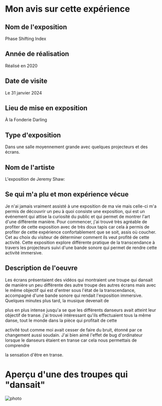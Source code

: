 # Mon avis sur cette expérience

## Nom de l'exposition

 Phase Shifting Index


## Année de réalisation

Réalisé en 2020 


## Date de visite

 Le 31 janvier 2024 


## Lieu de mise en exposition
 
 À la Fonderie Darling 

 
 ## Type d'exposition
 
 Dans une salle moyennement grande avec quelques projecteurs et des écrans. 

 
 ## Nom de l'artiste

 L'exposition de Jeremy Shaw:

 ## Se qui m'a plu et mon expérience vécue
 
 Je n'ai jamais vraiment assisté à une 
exposition de ma vie mais celle-ci m'a permis de découvrir un peu à quoi consiste une exposition, qui est un événement qui attise la curiosité du public et qui permet de montrer l'art d'une différente manière. Pour commencer, j'ai trouvé très agréable de profiter de cette exposition avec de très doux tapis car cela à permis de profiter de cette expérience confortablement que se soit, assis où coucher. Cet au choix du visiteur de déterminer  comment ils veut profité de cette activité. Cette exposition explore  différente pratique de la transcendance à travers les projecteurs suivi d'une bande sonore qui permet de rendre cette activité immersive.

## Description de l'oeuvre

Les écrans présentaient des vidéos qui montraient une troupe qui dansait de manière un peu différente des autre troupe des autres écrans mais avec le même objectif qui est d'entrer sous l'état de la transcendance, accompagné d'une bande sonore qui rendait l'exposition immersive. Quelques minutes plus tard, la musique devenait de 

plus en plus intense jusqu'a se que les différents danseurs avait atteint leur objectif de transe. j'ai trouvé intéressant qu'ils effectuaient tous la même danse, tout le monde dans la pièce qui profitait de cette 

activité tout comme moi avait cesser de faire du bruit, étonné par ce changement aussi soudain. J'ai bien aimé l'effet de bug d'ordinateur lorsque le danseurs étaient en transe car cela nous permettais de comprendre 

la sensation d'être en transe.


# Aperçu d'une des troupes qui "dansait"
![photo]()






